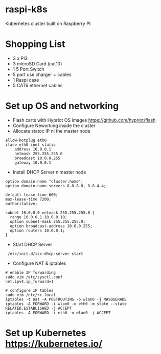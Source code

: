 # raspi-k8s
Kubernetes cluster built on Raspberry PI

# Shopping List
- 3 x PI3
- 3 microSD Card  (cat10)
- 1 5 Port Switch
- 5 port use charger + cables
- 1 Raspi case
- 5 CAT6 ethernet cables

# Set up OS and networking
- Flash carts with Hypriot OS images https://github.com/hypriot/flash
- Configure Neworking inside the cluster
- Allocate statoc IP ni the master node
```
allow-hotplug eth0
iface eth0 inet static
    address 10.0.0.1
    netmask 255.255.255.0
    broadcast 10.0.0.255
    gateway 10.0.0.1

```
- Install DHCP Server n master node
```
option domain-name "cluster.home";
option domain-name-servers 8.8.8.8, 8.8.4.4;

default-lease-time 600;
max-lease-time 7200;
authoritative;

subnet 10.0.0.0 netmask 255.255.255.0 {
  range 10.0.0.1 10.0.0.10;
  option subnet-mask 255.255.255.0;
  option broadcast-address 10.0.0.255;
  option routers 10.0.0.1;
}
```
- Start DHCP Server
```
 /etc/init.d/isc-dhcp-server start
```
- Configure NAT & iptables
```
# enable IP forwarding
sudo vim /etc/sysctl.conf
net.ipv4.ip_forward=1

# configure IP tables
sudo vim /etc/rc.local
iptables -t nat -A POSTROUTING -o wlan0 -j MASQUERADE
iptables -A FORWARD -i wlan0 -o eth0 -m state --state RELATED,ESTABLISHED -j ACCEPT
iptables -A FORWARD -i eth0 -o wlan0 -j ACCEPT

```
# Set up Kubernetes https://kubernetes.io/

